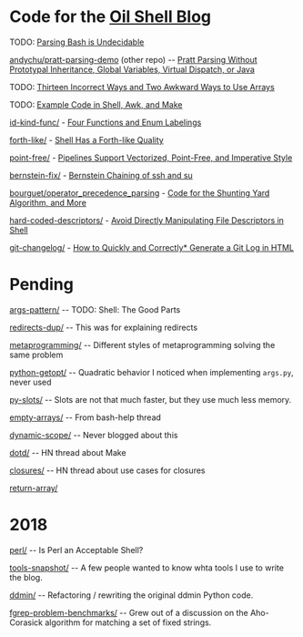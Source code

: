 # Code for the [Oil Shell Blog](http://oilshell.org/blog/)

TODO: [Parsing Bash is Undecidable](http://www.oilshell.org/blog/2016/10/20.html)

[andychu/pratt-parsing-demo](https://github.com/andychu/pratt-parsing-demo) (other repo) -- 
[Pratt Parsing Without Prototypal Inheritance, Global Variables, Virtual Dispatch, or Java](http://www.oilshell.org/blog/2016/11/03.html)

TODO: [Thirteen Incorrect Ways and Two Awkward Ways to Use Arrays](http://www.oilshell.org/blog/2016/11/06.html)

TODO: [Example Code in Shell, Awk, and Make](http://www.oilshell.org/blog/2016/11/14.html)

[id-kind-func/](id-kind-func/) - [Four Functions and Enum Labelings](http://www.oilshell.org/blog/2016/12/26.html)

[forth-like/](forth-like/) - [Shell Has a Forth-like Quality](http://www.oilshell.org/blog/2017/01/13.html)

[point-free/](point-free/) - [Pipelines Support Vectorized, Point-Free, and Imperative Style](http://www.oilshell.org/blog/2017/01/15.html)

[bernstein-fix/](bernstein-fix/) - [Bernstein Chaining of ssh and su](http://www.oilshell.org/blog/2017/01/31.html)

[bourguet/operator_precedence_parsing](https://github.com/bourguet/operator_precedence_parsing) - 
[Code for the Shunting Yard Algorithm, and More](http://www.oilshell.org/blog/2017/04/22.html)

[hard-coded-descriptors/](hard-coded-descriptors/) - [Avoid Directly Manipulating File Descriptors in Shell](http://www.oilshell.org/blog/2017/08/12.html)

[git-changelog/](git-changelog/) - [How to Quickly and Correctly\* Generate a Git Log in HTML](http://www.oilshell.org/blog/2017/09/19.html)


# Pending

[args-pattern/](args-pattern/) -- TODO: Shell: The Good Parts

[redirects-dup/](redirects-dup/) -- This was for explaining redirects

[metaprogramming/](metaprogramming/) -- Different styles of metaprogramming solving the same problem

[python-getopt/](python-getopt/) -- Quadratic behavior I noticed when implementing `args.py`, never used

[py-slots/](py-slots/) -- Slots are not that much faster, but they use much less memory.

[empty-arrays/](empty-arrays/) -- From bash-help thread

[dynamic-scope/](dynamic-scope/) -- Never blogged about this

[dotd/](dotd/) -- HN thread about Make

[closures/](closures/) -- HN thread about use cases for closures

[return-array/](return-array/)

# 2018

[perl/](perl/) -- Is Perl an Acceptable Shell?

[tools-snapshot/](tools-snapshot/) -- A few people wanted to know whta tools I use to write the blog.

[ddmin/](ddmin/) -- Refactoring / rewriting the original ddmin Python code.

[fgrep-problem-benchmarks/](fgrep-problem-benchmarks/) -- Grew out of a discussion on the Aho-Corasick algorithm for matching a set of fixed strings.
